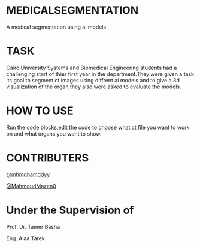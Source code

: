 # MEDICALSEGMENTATION
 

A medical segmentation using ai models
# TASK
Cairo University Systems and Biomedical Engineering students had a challenging start of thier first year in the department.They were given a task its goal to segment ct images using diffrent ai models  and to give a 3d visualization of the organ,they also were asked to evaluate the models.
# HOW TO USE
Run the code blocks,edit the code to choose what ct file you want to work on and what organs you want to show.
# CONTRIBUTERS
[@mhmdhamddyy](https://github.com/mohamedhamdy9707-byte) 


[@MahmoudMazen0](https://github.com/MahmoudMazen0)  
# Under the Supervision of
Prof. Dr. Tamer Basha


Eng. Alaa Tarek
